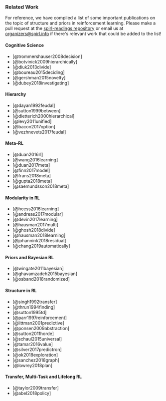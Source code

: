 ### Related Work

For reference, we have compiled a list of some important publications on the topic of structure and priors in reinforcement learning.
Please make a pull request at the [spirl-readings repository](https://github.com/eringrant/spirl-readings) or
email us at [organizers@spirl.info](mailto:organizers@spirl.info) if there's relevant work that could be added to the list!

#### Cognitive Science
* [@trommershauser2008decision]
* [@botvinick2009hierarchically]
* [@diuk2013divide]
* [@boureau2015deciding]
* [@gershman2015novelty]
* [@dubey2018investigating]

#### Hierarchy
* [@dayan1992feudal]
* [@sutton1999between]
* [@dietterich2000hierarchical]
* [@levy2011unified]
* [@bacon2017option]
* [@vezhnevets2017feudal]

#### Meta-RL
* [@duan2016rl]
* [@wang2016learning]
* [@duan2017meta]
* [@finn2017model]
* [@frans2018meta]
* [@gupta2018meta]
* [@saemundsson2018meta]

#### Modularity in RL
* [@heess2016learning]
* [@andreas2017modular]
* [@devin2017learning]
* [@hausman2017multi]
* [@ghosh2018divide]
* [@hausman2018learning]
* [@johannink2018residual]
* [@chang2019automatically]

#### Priors and Bayesian RL
* [@wingate2011bayesian]
* [@ghavamzadeh2015bayesian]
* [@osband2018randomized]

#### Structure in RL
* [@singh1992transfer]
* [@thrun1994finding]
* [@sutton1995td]
* [@parr1997reinforcement]
* [@littman2001predictive]
* [@ponsen2009abstraction]
* [@sutton2011horde]
* [@schaul2015universal]
* [@tamar2016value]
* [@silver2017predictron]
* [@ok2018exploration]
* [@sanchez2018graph]
* [@lowrey2018plan]

#### Transfer, Multi-Task and Lifelong RL
* [@taylor2009transfer]
* [@abel2018policy]

